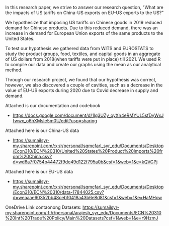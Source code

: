 In this research paper, we strive to answer our research question, "What are the impacts of US tariffs on China-US exports on EU-US exports to the US?"

We hypothesize that imposing US tariffs on Chinese goods in 2019 reduced demand for Chinese products. Due to this reduced demand, there was an increase in demand for European Union exports of the same products to the United States.

To test our hypothesis we gathered data from WITS and EUROSTATS to study the product groups, food, textiles, and capital goods in an aggregate of US dollars from 2018(when tariffs were put in place) till 2021. We used R to compile our data and create our graphs using the mean as our analytical method.

Through our research project, we found that our hypothesis was correct, however, we also discovered a couple of cavities, such as a decrease in the value of EU-US exports during 2020 due to Covid decrease in supply and demand.

Attached is our documentation and codebook
- https://docs.google.com/document/d/1lg3UZy_oyXn4eRMYUL5sfDyWxJfwwx_o6hXMsIe5m0U/edit?usp=sharing

Attached here is our China-US data
- https://sumailsyr-my.sharepoint.com/:x:/r/personal/sqmcfarl_syr_edu/Documents/Desktop/Econ310/ECN%20310/United%20States%20Product%20Imports%20from%20China.csv?d=wd6a7f0754b44472f9de49d122f795a0b&csf=1&web=1&e=kQVGPj

Attached here is our EU-US data
- https://sumailsyr-my.sharepoint.com/:x:/r/personal/sqmcfarl_syr_edu/Documents/Desktop/Econ310/ECN%20310/data-17844025.csv?d=weaaae60352bb48ceb10418a43b6e8d81&csf=1&web=1&e=HaMHow

OneDrive Link contaonong Datasets:
https://sumailsyr-my.sharepoint.com/:f:/r/personal/arajesh_syr_edu/Documents/ECN%20310%20Int%20Trade%20Policy/Main%20Datasets?csf=1&web=1&e=r9HzmJ

